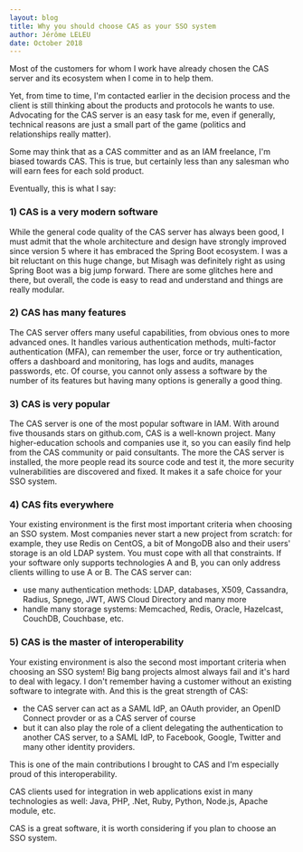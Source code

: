 ```yaml
---
layout: blog
title: Why you should choose CAS as your SSO system
author: Jérôme LELEU
date: October 2018
---
```


Most of the customers for whom I work have already chosen the CAS server and its ecosystem when I come in to help them.

Yet, from time to time, I'm contacted earlier in the decision process and the client is still thinking about the products and protocols he wants to use. Advocating for the CAS server is an easy task for me, even if generally, technical reasons are just a small part of the game (politics and relationships really matter).

Some may think that as a CAS committer and as an IAM freelance, I'm biased towards CAS. This is true, but certainly less than any salesman who will earn fees for each sold product.

Eventually, this is what I say:

### 1) CAS is a very modern software

While the general code quality of the CAS server has always been good, I must admit that the whole architecture and design have strongly improved since version 5 where it has embraced the Spring Boot ecosystem. I was a bit reluctant on this huge change, but Misagh was definitely right as using Spring Boot was a big jump forward.
There are some glitches here and there, but overall, the code is easy to read and understand and things are really modular.


### 2) CAS has many features

The CAS server offers many useful capabilities, from obvious ones to more advanced ones. It handles various authentication methods, multi-factor authentication (MFA), can remember the user, force or try authentication, offers a dashboard and monitoring, has logs and audits, manages passwords, etc.
Of course, you cannot only assess a software by the number of its features but having many options is generally a good thing.


### 3) CAS is very popular

The CAS server is one of the most popular software in IAM. With around five thousands stars on github.com, CAS is a well-known project.
Many higher-education schools and companies use it, so you can easily find help from the CAS community or paid consultants. The more the CAS server is installed, the more people read its source code and test it, the more security vulnerabilities are discovered and fixed. It makes it a safe choice for your SSO system.


### 4) CAS fits everywhere

Your existing environment is the first most important criteria when choosing an SSO system. Most companies never start a new project from scratch: for example, they use Redis on CentOS, a bit of MongoDB also and their users' storage is an old LDAP system. You must cope with all that constraints.
If your software only supports technologies A and B, you can only address clients willing to use A or B. The CAS server can:
- use many authentication methods: LDAP, databases, X509, Cassandra, Radius, Spnego, JWT, AWS Cloud Directory and many more
- handle many storage systems: Memcached, Redis, Oracle, Hazelcast, CouchDB, Couchbase, etc.


### 5) CAS is the master of interoperability

Your existing environment is also the second most important criteria when choosing an SSO system! Big bang projects almost always fail and it's hard to deal with legacy. I don't remember having a customer without an existing software to integrate with.
And this is the great strength of CAS:
- the CAS server can act as a SAML IdP, an OAuth provider, an OpenID Connect provder or as a CAS server of course
- but it can also play the role of a client delegating the authentication to another CAS server, to a SAML IdP, to Facebook, Google, Twitter and many other identity providers.

This is one of the main contributions I brought to CAS and I'm especially proud of this interoperability.

CAS clients used for integration in web applications exist in many technologies as well: Java, PHP, .Net, Ruby, Python, Node.js, Apache module, etc.



CAS is a great software, it is worth considering if you plan to choose an SSO system.
